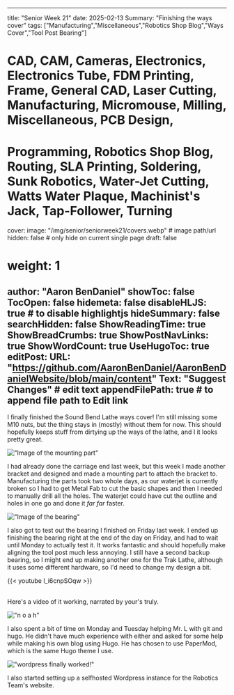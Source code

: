 
---
title: "Senior Week 21"
date: 2025-02-13
Summary: "Finishing the ways cover"
tags: ["Manufacturing","Miscellaneous","Robotics Shop Blog","Ways Cover","Tool Post Bearing"]
# CAD, CAM, Cameras, Electronics, Electronics Tube, FDM Printing, Frame, General CAD, Laser Cutting, Manufacturing, Micromouse, Milling, Miscellaneous, PCB Design,
# Programming, Robotics Shop Blog, Routing, SLA Printing, Soldering, Sunk Robotics, Water-Jet Cutting, Watts Water Plaque, Machinist's Jack, Tap-Follower, Turning
cover:
    image: "/img/senior/seniorweek21/covers.webp" # image path/url
    hidden: false # only hide on current single page
draft: false

# weight: 1
author: "Aaron BenDaniel"
showToc: false
TocOpen: false
hidemeta: false
disableHLJS: true # to disable highlightjs
hideSummary: false
searchHidden: false
ShowReadingTime: true
ShowBreadCrumbs: true
ShowPostNavLinks: true
ShowWordCount: true
UseHugoToc: true
editPost:
    URL: "https://github.com/AaronBenDaniel/AaronBenDanielWebsite/blob/main/content"
    Text: "Suggest Changes" # edit text
    appendFilePath: true # to append file path to Edit link
---

I finally finished the Sound Bend Lathe ways cover! I'm still missing some M10 nuts, but the thing stays in (mostly) without them for now. This should hopefully keeps stuff from dirtying up the ways of the lathe, and I it looks  pretty great.

!["Image of the mounting part"](/img/senior/seniorweek21/mount.webp)

I had already done the carriage end last week, but this week I made another bracket and designed and made a mounting part to attach the bracket to. Manufacturing the parts took two whole days, as our waterjet is currently broken so I had to get Metal Fab to cut the basic shapes and then I needed to manually drill all the holes. The waterjet could have cut the outline and holes in one go and done it *far far* faster. 

!["Image of the bearing"](/img/senior/seniorweek20/bearing.webp)

I also got to test out the bearing I finished on Friday last week. I ended up finishing the bearing right at the end of the day on Friday, and had to wait until Monday to actually test it. It works fantastic and should hopefully make aligning the tool post much less annoying. I still have a second backup bearing, so I might end up making another one for the Trak Lathe, although it uses some different hardware, so I'd need to change my design a bit.

{{< youtube l_i6cnpSOqw >}}

\
Here's a video of it working, narrated by your's truly.

!["n o a h"](/img/senior/seniorweek21/noah.webp)

I also spent a bit of time on Monday and Tuesday helping Mr. L with git and hugo. He didn't have much experience with either and asked for some help while making his own blog using Hugo. He has chosen to use PaperMod, which is the same Hugo theme I use.

!["wordpress finally worked!"](/img/senior/seniorweek21/wordpress.webp)

I also started setting up a selfhosted Wordpress instance for the Robotics Team's website.
